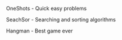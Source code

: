 OneShots   - Quick easy problems


SeachSor   - Searching and sorting algorithms


Hangman    - Best game ever
